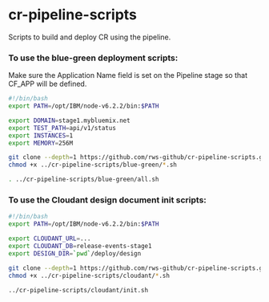 # cr-pipeline-scripts
Scripts to build and deploy CR using the pipeline.


### To use the blue-green deployment scripts:

Make sure the Application Name field is set on the Pipeline stage so that CF_APP will be defined.

``` sh
#!/bin/bash
export PATH=/opt/IBM/node-v6.2.2/bin:$PATH

export DOMAIN=stage1.mybluemix.net
export TEST_PATH=api/v1/status
export INSTANCES=1
export MEMORY=256M

git clone --depth=1 https://github.com/rws-github/cr-pipeline-scripts.git ../cr-pipeline-scripts
chmod +x ../cr-pipeline-scripts/blue-green/*.sh

. ../cr-pipeline-scripts/blue-green/all.sh
```



### To use the Cloudant design document init scripts:

``` sh
#!/bin/bash
export PATH=/opt/IBM/node-v6.2.2/bin:$PATH

export CLOUDANT_URL=...
export CLOUDANT_DB=release-events-stage1
export DESIGN_DIR=`pwd`/deploy/design

git clone --depth=1 https://github.com/rws-github/cr-pipeline-scripts.git ../cr-pipeline-scripts
chmod +x ../cr-pipeline-scripts/cloudant/*.sh

../cr-pipeline-scripts/cloudant/init.sh
```